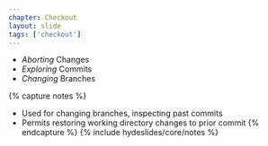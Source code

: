 ```yaml
---
chapter: Checkout
layout: slide
tags: ['checkout']
---
```


* _Aborting_ Changes
* _Exploring_ Commits
* _Changing_ Branches



{% capture notes %}
* Used for changing branches, inspecting past commits
* Permits restoring working directory changes to prior commit
{% endcapture %}
{% include hydeslides/core/notes %}
